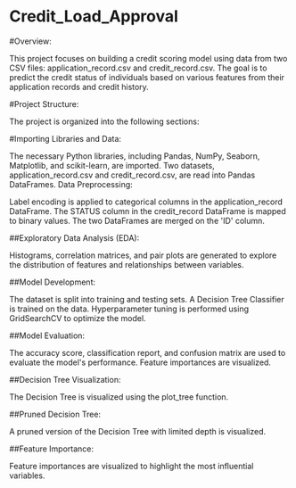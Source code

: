# Credit_Load_Approval

#Overview:

This project focuses on building a credit scoring model using data from two CSV files: application_record.csv and credit_record.csv. The goal is to predict the credit status of individuals based on various features from their application records and credit history.

#Project Structure:

The project is organized into the following sections:

#Importing Libraries and Data:

The necessary Python libraries, including Pandas, NumPy, Seaborn, Matplotlib, and scikit-learn, are imported.
Two datasets, application_record.csv and credit_record.csv, are read into Pandas DataFrames.
Data Preprocessing:

Label encoding is applied to categorical columns in the application_record DataFrame.
The STATUS column in the credit_record DataFrame is mapped to binary values.
The two DataFrames are merged on the 'ID' column.

##Exploratory Data Analysis (EDA):

Histograms, correlation matrices, and pair plots are generated to explore the distribution of features and relationships between variables.

##Model Development:

The dataset is split into training and testing sets.
A Decision Tree Classifier is trained on the data.
Hyperparameter tuning is performed using GridSearchCV to optimize the model.

##Model Evaluation:

The accuracy score, classification report, and confusion matrix are used to evaluate the model's performance.
Feature importances are visualized.

##Decision Tree Visualization:

The Decision Tree is visualized using the plot_tree function.

##Pruned Decision Tree:

A pruned version of the Decision Tree with limited depth is visualized.

##Feature Importance:

Feature importances are visualized to highlight the most influential variables.
